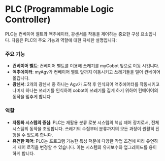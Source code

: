 # PLC (Programmable Logic Controller)

PLC는 컨베이어 벨트와 액추에이터, 광센서를 작동을 제어하는 중요한 구성 요소입니다. 다음은 PLC의 주요 기능과 역할에 대한 자세한 설명입니다:

### 주요 기능
- **컨베이어 벨트**: 컨베이어 벨트를 이용해 쓰레기를 myCobot 앞으로 이동 시킵니다.
- **액추에이터**: myAgv가 컨베이어 벨트 앞까지 이동시키고 쓰레기들을 밀어 컨베이어 옮깁니다. 
- **광센서**: 2개의 광센서 중 하나는 Agv가 도착 후 인식되어 액추에어터를 작동시키고 나머지 하나는 쓰레기를 인식하여 cobot이 쓰레기를 집게 하기 위하여 컨베이어의 동작을 멈추게 합니다 

### 역할
- **자동화 시스템의 중심**: PLC는 재활용 분류 로봇 시스템의 핵심 제어 장치로서, 전체 시스템의 동작을 조정합니다. 쓰레기의 수집부터 분류까지의 모든 과정이 원활히 진행될 수 있도록 합니다.
- **유연한 제어**: PLC는 프로그램 가능한 특성 덕분에 다양한 작업 조건에 따라 유연하게 제어 로직을 변경할 수 있습니다. 이는 시스템의 유지보수와 업그레이드를 용이하게 합니다.
